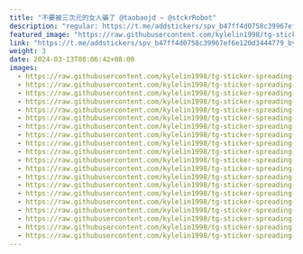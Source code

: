 ```yaml
---
title: "不要被三次元的女人骗了 @taobaojd — @stckrRobot"
description: "regular: https://t.me/addstickers/spv_b47ff4d0758c39967ef6e120d3444779_by_stckrRobot"
featured_image: "https://raw.githubusercontent.com/kylelin1998/tg-sticker-spreading-worldwide-images/main/img/bfc6b2f0-598f-4fd2-9c11-562049d0a4cd.jpg"
link: "https://t.me/addstickers/spv_b47ff4d0758c39967ef6e120d3444779_by_stckrRobot"
weight: 3
date: 2024-03-13T08:06:42+08:00
images:
  - https://raw.githubusercontent.com/kylelin1998/tg-sticker-spreading-worldwide-images/main/img/bfc6b2f0-598f-4fd2-9c11-562049d0a4cd.jpg
  - https://raw.githubusercontent.com/kylelin1998/tg-sticker-spreading-worldwide-images/main/img/d08cf106-b22c-4d8e-ac8f-5489ad4df7d4.jpg
  - https://raw.githubusercontent.com/kylelin1998/tg-sticker-spreading-worldwide-images/main/img/20717b81-5904-409f-9924-d5a060ea127d.jpg
  - https://raw.githubusercontent.com/kylelin1998/tg-sticker-spreading-worldwide-images/main/img/73c02a5f-18c2-441d-82b7-6a841c8f1f40.jpg
  - https://raw.githubusercontent.com/kylelin1998/tg-sticker-spreading-worldwide-images/main/img/592efe30-a556-410a-824c-3738d353a196.jpg
  - https://raw.githubusercontent.com/kylelin1998/tg-sticker-spreading-worldwide-images/main/img/e2756903-88ba-418d-b0c5-ccefdc5df72b.jpg
  - https://raw.githubusercontent.com/kylelin1998/tg-sticker-spreading-worldwide-images/main/img/eec2622b-7ff8-4e5a-a697-5b5e95d85ba9.jpg
  - https://raw.githubusercontent.com/kylelin1998/tg-sticker-spreading-worldwide-images/main/img/6c29ec12-a2bb-42fe-8445-95e34e55c97e.jpg
  - https://raw.githubusercontent.com/kylelin1998/tg-sticker-spreading-worldwide-images/main/img/c0793623-908c-4c07-933a-681d750e5239.jpg
  - https://raw.githubusercontent.com/kylelin1998/tg-sticker-spreading-worldwide-images/main/img/e1d5e74e-26e5-428e-9522-3fae435ed975.jpg
  - https://raw.githubusercontent.com/kylelin1998/tg-sticker-spreading-worldwide-images/main/img/c689f67b-3ea2-4dc7-9e4b-b181615d93bc.jpg
  - https://raw.githubusercontent.com/kylelin1998/tg-sticker-spreading-worldwide-images/main/img/3bee1716-0fd5-4dfe-a12d-3e8690362deb.jpg
  - https://raw.githubusercontent.com/kylelin1998/tg-sticker-spreading-worldwide-images/main/img/7a98a035-d9fa-4de3-8571-07a3a53f23a0.jpg
  - https://raw.githubusercontent.com/kylelin1998/tg-sticker-spreading-worldwide-images/main/img/118630c4-533e-4148-b1fd-c9e0630c244c.jpg
  - https://raw.githubusercontent.com/kylelin1998/tg-sticker-spreading-worldwide-images/main/img/b6c4c565-cc21-43c0-b087-36732a927f93.jpg
  - https://raw.githubusercontent.com/kylelin1998/tg-sticker-spreading-worldwide-images/main/img/43db346f-ef09-4110-b958-9c2e7b71f2ec.jpg
  - https://raw.githubusercontent.com/kylelin1998/tg-sticker-spreading-worldwide-images/main/img/cdc0e10d-cde5-4f25-92b3-2cd9adf34aa6.jpg
  - https://raw.githubusercontent.com/kylelin1998/tg-sticker-spreading-worldwide-images/main/img/bd114321-5f88-4a9b-b1ff-fc4716d08876.jpg
  - https://raw.githubusercontent.com/kylelin1998/tg-sticker-spreading-worldwide-images/main/img/1dd6250e-21fa-42b6-becf-1d4a8f733f73.jpg
  - https://raw.githubusercontent.com/kylelin1998/tg-sticker-spreading-worldwide-images/main/img/91569bac-cc48-44d1-a430-71aecaa92608.jpg
---
```

